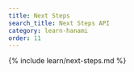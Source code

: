 ```yaml
---
title: Next Steps
search_title: Next Steps API
category: learn-hanami
order: 11
---
```


{% include learn/next-steps.md %}
